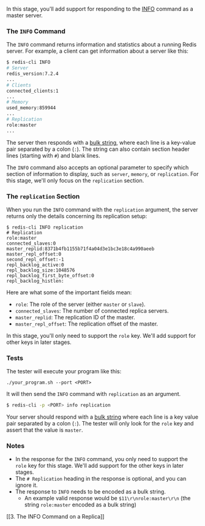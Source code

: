 In this stage, you'll add support for responding to the [INFO](https://redis.io/commands/info/) command as a master server.

### The `INFO` Command

The `INFO` command returns information and statistics about a running Redis server. For example, a client can get information about a server like this:

```bash
$ redis-cli INFO
# Server
redis_version:7.2.4
...
# Clients
connected_clients:1
...
# Memory
used_memory:859944
...
# Replication
role:master
...
```

The server then responds with a [bulk string](https://redis.io/docs/latest/develop/reference/protocol-spec/#bulk-strings), where each line is a key-value pair separated by a colon (`:`). The string can also contain section header lines (starting with `#`) and blank lines.

The `INFO` command also accepts an optional parameter to specify which section of information to display, such as `server`, `memory`, or `replication`. For this stage, we'll only focus on the `replication` section.

### The `replication` Section

When you run the `INFO` command with the `replication` argument, the server returns only the details concerning its replication setup:

```
$ redis-cli INFO replication
# Replication
role:master
connected_slaves:0
master_replid:8371b4fb1155b71f4a04d3e1bc3e18c4a990aeeb
master_repl_offset:0
second_repl_offset:-1
repl_backlog_active:0
repl_backlog_size:1048576
repl_backlog_first_byte_offset:0
repl_backlog_histlen:
```

Here are what some of the important fields mean:

- `role`: The role of the server (either `master` or `slave`).
- `connected_slaves`: The number of connected replica servers.
- `master_replid`: The replication ID of the master.
- `master_repl_offset`: The replication offset of the master.

In this stage, you'll only need to support the `role` key. We'll add support for other keys in later stages.

### Tests

The tester will execute your program like this:

```
./your_program.sh --port <PORT>
```

It will then send the `INFO` command with `replication` as an argument.

```bash
$ redis-cli -p <PORT> info replication
```

Your server should respond with a [bulk string](https://redis.io/docs/latest/develop/reference/protocol-spec/#bulk-strings) where each line is a key value pair separated by a colon (`:`). The tester will only look for the `role` key and assert that the value is `master`.

### Notes

- In the response for the `INFO` command, you only need to support the `role` key for this stage. We'll add support for the other keys in later stages.
- The `# Replication` heading in the response is optional, and you can ignore it.
- The response to `INFO` needs to be encoded as a bulk string.
    - An example valid response would be `$11\r\nrole:master\r\n` (the string `role:master` encoded as a bulk string)

[[3. The INFO Command on a Replica]]